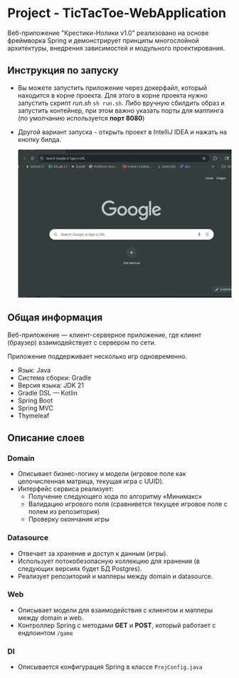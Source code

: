 # Project - TicTacToe-WebApplication

Веб-приложение "Крестики-Нолики v1.0" реализовано на основе фреймворка Spring и демонстрирует принципы многослойной архитектуры, внедрения зависимостей и модульного проектирования.

## Инструкция по запуску

 * Вы можете запустить приложение через докерфайл, который находится в корне проекта. Для этого в корне проекта нужно запустить скрипт *run.sh* `sh run.sh`. Либо вручную сбилдить образ и запустить контейнер, при этом важно указать порты для маппинга (по умолчанию используется **порт 8080**)
 * Другой вариант запуска - открыть проект в IntelliJ IDEA и нажать на кнопку билда.

    ![Игра в браузере](./misc/tictactoe.gif)

## Общая информация
Веб-приложение — клиент-серверное приложение, где клиент (браузер) взаимодействует с сервером по сети.

Приложение поддерживает несколько игр одновременно.

* Язык: Java
* Система сборки: Gradle
* Версия языка: JDK 21
* Gradle DSL — Kotlin
* Spring Boot
* Spring MVC
* Thymeleaf

## Описание слоев
### Domain
* Описывает бизнес-логику и модели (игровое поле как целочисленная матрица, текущая игра с UUID).
* Интерфейс сервиса реализует:
  * Получение следующего хода по алгоритму «Минимакс»
  * Валидацию игрового поля (сравнивется текущее игровое поле с полем из репозитория)
  * Проверку окончания игры

### Datasource
* Отвечает за хранение и доступ к данным (игры).
* Использует потокобезопасную коллекцию для хранения (в следующих версиях будет БД Postgres).
* Реализует репозиторий и мапперы между domain и datasource.

### Web
* Описывает модели для взаимодействия с клиентом и мапперы между domain и web.
* Контроллер Spring с методами **GET** и **POST**, который работает с ендпоинтом `/game`

### DI
* Описывается конфигурация Spring в классе `ProjConfig.java`

